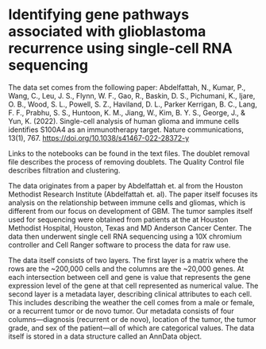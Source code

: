 # Identifying gene pathways associated with glioblastoma recurrence using single-cell RNA sequencing 
The data set comes from the following paper: 
Abdelfattah, N., Kumar, P., Wang, C., Leu, J. S., Flynn, W. F., Gao, R., Baskin, D. S., Pichumani, K., Ijare, O. B., Wood, S. L., Powell, S. Z., Haviland, D. L., Parker Kerrigan, B. C., Lang, F. F., Prabhu, S. S., Huntoon, K. M., Jiang, W., Kim, B. Y. S., George, J., & Yun, K. (2022). Single-cell analysis of human glioma and immune cells identifies S100A4 as an immunotherapy target. Nature communications, 13(1), 767. https://doi.org/10.1038/s41467-022-28372-y

Links to the notebooks can be found in the text files. The doublet removal file describes the process of removing doublets. The Quality Control file describes filtration and clustering. 

The data originates from a paper by Abdelfattah et. al from the Houston Methodist Research Institute (Abdelfattah et. al). The paper itself focuses its analysis on the relationship between immune cells and gliomas, which is different from our focus on development of GBM. The tumor samples itself used for sequencing were obtained from patients at the at Houston Methodist Hospital, Houston, Texas and MD Anderson Cancer Center. The data then underwent single cell RNA sequencing using a 10X chromium controller and Cell Ranger software to process the data for raw use. 

The data itself consists of two layers. The first layer is a matrix where the rows are the ~200,000 cells and the columns are the ~20,000 genes. At each intersection between cell and gene is value that represents the gene expression level of the gene at that cell represented as numerical value. The second layer is a metadata layer, describing clinical attributes to each cell. This includes describing the weather the cell comes from a male or female, or a recurrent tumor or de novo tumor. Our metadata consists of four columns—diagnosis (recurrent or de novo), location of the tumor, the tumor grade, and sex of the patient—all of which are categorical values. The data itself is stored in a data structure called an AnnData object.   
